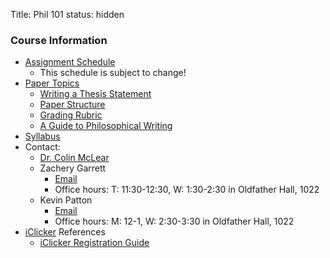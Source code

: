 Title: Phil 101
status: hidden

### Course Information ###

- [Assignment Schedule](|filename|/pages/101Assignments.md)
    + This schedule is subject to change!
- [Paper Topics](|filename|/pages/101PaperTopics.md)
    + [Writing a Thesis Statement](|filename|/pdfs/phil101/ThesisOverview.pdf)
    + [Paper Structure](|filename|/pdfs/phil101/PaperStructure.pdf)
    + [Grading Rubric](|filename|/pdfs/phil101/PaperRubric.pdf)
    + [A Guide to Philosophical Writing](http://writingproject.fas.harvard.edu/files/hwp/files/philosophical_writing.pdf)
- [Syllabus](|filename|/pdfs/phil101/IntroSyllabus.pdf)
- Contact: 
    - [Dr. Colin McLear](|filename|/pages/Contact.md)
    - Zachery Garrett 
        - [Email](mailto:zackgarrett127@gmail.com)
        - Office hours: T: 11:30-12:30, W: 1:30-2:30 in Oldfather Hall, 1022 
    - Kevin Patton 
        - [Email](mailto:kp12584@gmail.com)
        - Office hours: M: 12-1, W: 2:30-3:30 in Oldfather Hall, 1022 
- [iClicker](http://its.unl.edu/srs) References
    + [iClicker Registration Guide](http://its.unl.edu/pdfs/Student%20Registration%20Steps.pdf)
